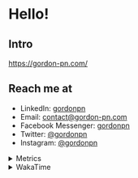 # Hello!

## Intro

<https://gordon-pn.com/>

## Reach me at

- LinkedIn: [gordonpn](https://www.linkedin.com/in/gordonpn/)
- Email: [contact@gordon-pn.com](mailto:contact@gordon-pn.com)
- Facebook Messenger: [gordonpn](https://www.messenger.com/t/Gordonpn)
- Twitter: [@gordonpn](https://twitter.com/Gordonpn)
- Instagram: [@gordonpn](https://www.instagram.com/gordonpn/)

<details>
  <summary>Metrics</summary>

  <img align="center" src="https://github.com/gordonpn/gordonpn/blob/master/github-metrics.svg" alt="GitHub Metrics">

</details>

<details>
  <summary>WakaTime</summary>

  <!--START_SECTION:waka-->
📊 **This Week I Spent My Time On** 

```text
💬 Programming Languages: 
Other                    39 hrs 59 mins      ████████████████████████░   96.98 % 
Java                     30 mins             ░░░░░░░░░░░░░░░░░░░░░░░░░   01.24 % 
Ruby                     18 mins             ░░░░░░░░░░░░░░░░░░░░░░░░░   00.74 % 
JavaScript               8 mins              ░░░░░░░░░░░░░░░░░░░░░░░░░   00.33 % 
JSON                     7 mins              ░░░░░░░░░░░░░░░░░░░░░░░░░   00.31 % 

🔥 Editors: 
Chrome                   21 hrs 50 mins      █████████████░░░░░░░░░░░░   52.95 % 
Messages                 6 hrs 2 mins        ████░░░░░░░░░░░░░░░░░░░░░   14.66 % 
Firefox                  5 hrs 43 mins       ███░░░░░░░░░░░░░░░░░░░░░░   13.88 % 
Slack                    2 hrs 43 mins       ██░░░░░░░░░░░░░░░░░░░░░░░   06.61 % 
iTerm2                   1 hr 9 mins         █░░░░░░░░░░░░░░░░░░░░░░░░   02.82 % 
```


 Last Updated on 21/09/2025 10:22:25 UTC
<!--END_SECTION:waka-->
</details>
